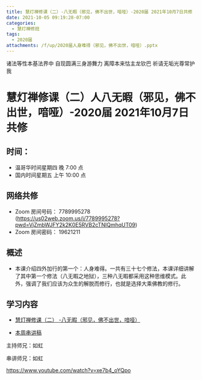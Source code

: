 ```yaml
---
title: 慧灯禅修课（二）-八无暇（邪见，佛不出世，喑哑）-2020届 2021年10月7日共修
date: 2021-10-05 09:19:28-07:00
categories:
  - 慧灯禅修班
tags:
  - 2020届
attachments: /f/up/2020届人身难得（邪见，佛不出世，喑哑）.pptx
---
```

诸法等性本基法界中 自现圆满三身游舞力 
离障本来怙主龙钦巴 祈请无垢光尊常护我

# 慧灯禅修课（二）人八无暇（邪见，佛不出世，喑哑）-2020届 2021年10月7日共修

## 时间：

* 温哥华时间星期四 晚 7:00 点
* 国内时间星期五 上午 10:00 点

## 网络共修

* Zoom 房间号码： 7789995278 (<https://us02web.zoom.us/j/7789995278?pwd=VjZmbWJFY2k2K0E5RVB2cTNIQmhqUT09>)
* Zoom 房间密码： 19621211


## 概述
*  本课介绍四外加行的第一个：人身难得。一共有三十七个修法，本课详细讲解了其中第一个修法（八无暇之地狱），三种八无暇都采用这种思维模式。此外，强调了我们应该为众生的解脱而修行，也就是选择大乘佛教的修行。

## 学习内容

* [慧灯禅修课（二） -八无暇（邪见，佛不出世，喑哑）](https://www.huidengzhiguang.com/index.php/huideng-jiangtang/2016-07-21-09-15-04/2017-01-20-04-20-16/618-l15010)

* [本周串讲稿](http://huidengchanxiu.net/hdv/f/up/2020届人身难得（邪见，佛不出世，喑哑）.pptx)

主持师兄：如虹

串讲师兄：如虹

<https://www.youtube.com/watch?v=xe7b4_oYQpo>